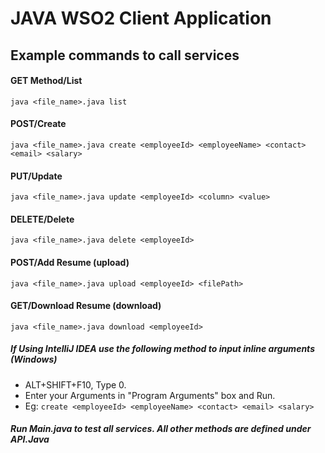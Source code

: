 # JAVA WSO2 Client Application
## Example commands to call services
#### GET Method/List
`java <file_name>.java list`
#### POST/Create
`java <file_name>.java create <employeeId> <employeeName> <contact> <email> <salary>`
#### PUT/Update
`java <file_name>.java update <employeeId> <column> <value>`
#### DELETE/Delete
`java <file_name>.java delete <employeeId>`
#### POST/Add Resume (upload)
`java <file_name>.java upload <employeeId> <filePath>`
#### GET/Download Resume (download)
`java <file_name>.java download <employeeId>`

##### If Using IntelliJ IDEA use the following method to input inline arguments (Windows)

- ALT+SHIFT+F10, Type 0.
- Enter your Arguments in "Program Arguments" box and Run.
- Eg: `create <employeeId> <employeeName> <contact> <email> <salary>`

##### Run **Main.java** to test all services. All other methods are defined under **API.Java**

